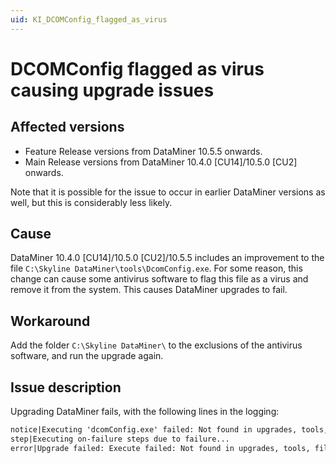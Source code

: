 ```yaml
---
uid: KI_DCOMConfig_flagged_as_virus
---
```


# DCOMConfig flagged as virus causing upgrade issues

## Affected versions

- Feature Release versions from DataMiner 10.5.5 onwards.
- Main Release versions from DataMiner 10.4.0 [CU14]/10.5.0 [CU2] onwards.

Note that it is possible for the issue to occur in earlier DataMiner versions as well, but this is considerably less likely.

## Cause

DataMiner 10.4.0 [CU14]/10.5.0 [CU2]/10.5.5 includes an improvement to the file `C:\Skyline DataMiner\tools\DcomConfig.exe`. For some reason, this change can cause some antivirus software to flag this file as a virus and remove it from the system. This causes DataMiner upgrades to fail.

## Workaround

Add the folder `C:\Skyline DataMiner\` to the exclusions of the antivirus software, and run the upgrade again.

## Issue description

Upgrading DataMiner fails, with the following lines in the logging:

```txt
notice|Executing 'dcomConfig.exe' failed: Not found in upgrades, tools, files or windows system dir
step|Executing on-failure steps due to failure...
error|Upgrade failed: Execute failed: Not found in upgrades, tools, files or windows system dir
```
